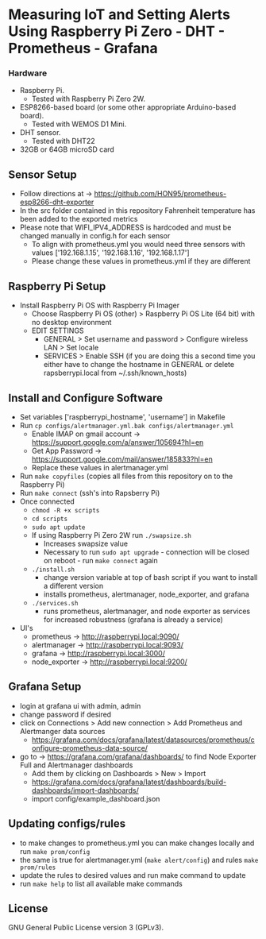 # Measuring IoT and Setting Alerts Using Raspberry Pi Zero - DHT - Prometheus - Grafana

### Hardware

- Raspberry Pi.
    - Tested with Raspberry Pi Zero 2W.
- ESP8266-based board (or some other appropriate Arduino-based board).
    - Tested with WEMOS D1 Mini.
- DHT sensor.
    - Tested with DHT22
- 32GB or 64GB microSD card

## Sensor Setup

- Follow directions at -> https://github.com/HON95/prometheus-esp8266-dht-exporter
- In the src folder contained in this repository Fahrenheit temperature has been added to the exported metrics
- Please note that WIFI_IPV4_ADDRESS is hardcoded and must be changed manually in config.h for each sensor
  - To align with prometheus.yml you would need three sensors with values ['192.168.1.15', '192.168.1.16', '192.168.1.17']
  - Please change these values in prometheus.yml if they are different

## Raspberry Pi Setup

- Install Raspberry Pi OS with Raspberry Pi Imager
  - Choose Raspberry Pi OS (other) > Raspberry Pi OS Lite (64 bit) with no desktop environment 
  - EDIT SETTINGS 
    - GENERAL > Set username and password > Configure wireless LAN > Set locale
    - SERVICES > Enable SSH (if you are doing this a second time you either have to change the hostname in GENERAL or delete rapsberrypi.local from ~/.ssh/known_hosts)

## Install and Configure Software

- Set variables ['raspberrypi_hostname', 'username'] in Makefile
- Run `cp configs/alertmanager.yml.bak configs/alertmanager.yml`
  - Enable IMAP on gmail account -> https://support.google.com/a/answer/105694?hl=en
  - Get App Password -> https://support.google.com/mail/answer/185833?hl=en
  - Replace these values in alertmanager.yml 
- Run `make copyfiles` (copies all files from this repository on to the Raspberry Pi)
- Run `make connect` (ssh's into Rapsberry Pi)
- Once connected
  - `chmod -R +x scripts`
  - `cd scripts`
  - `sudo apt update`
  - If using Raspberry Pi Zero 2W run `./swapsize.sh` 
    - Increases swapsize value
    - Necessary to run `sudo apt upgrade` - connection will be closed on reboot - run `make connect` again
  - `./install.sh` 
    - change version variable at top of bash script if you want to install a different version
    - installs prometheus, alertmanager, node_exporter, and grafana
  - `./services.sh`
    - runs prometheus, alertmanager, and node exporter as services for increased robustness (grafana is already a service)
- UI's
  - prometheus -> http://raspberrypi.local:9090/
  - alertmanager -> http://raspberrypi.local:9093/
  - grafana -> http://raspberrypi.local:3000/
  - node_exporter -> http://raspberrypi.local:9200/

## Grafana Setup

- login at grafana ui with admin, admin
- change password if desired
- click on Connections > Add new connection > Add Prometheus and Alertmanger data sources
  - https://grafana.com/docs/grafana/latest/datasources/prometheus/configure-prometheus-data-source/
- go to -> https://grafana.com/grafana/dashboards/ to find Node Exporter Full and Alertmanager dashboards
  - Add them by clicking on Dashboards > New > Import 
  - https://grafana.com/docs/grafana/latest/dashboards/build-dashboards/import-dashboards/
  - import config/example_dashboard.json

## Updating configs/rules

- to make changes to prometheus.yml you can make changes locally and run `make prom/config`
- the same is true for alertmanager.yml (`make alert/config`) and rules `make prom/rules`
- update the rules to desired values and run make command to update
- run `make help` to list all available make commands

## License

GNU General Public License version 3 (GPLv3).